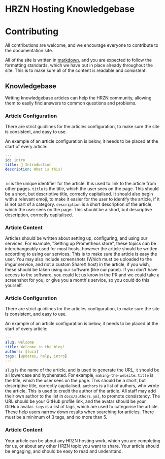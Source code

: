 # HRZN Hosting Knowledgebase

# Contributing

All contributions are welcome, and we encourage everyone to contribute to the documentation site.

All of the site is written in [markdown](https://commonmark.org/help/), and you are expected to follow the formatting standards, which we have
put in place already throughout the site. This is to make sure all of the content is readable and consistent.

## Knowledgebase

Writing knowledgebase articles can help the HRZN community, allowing them to easily find answers to common questions and problems.

### Article Configuration

There are strict guidlines for the articles configuration, to make sure the site is consistent, and easy to use.

An example of an article configuration is below, it needs to be placed at the start of every article:

```yml
---
id: intro
title: 👋 Introduction
description: What is this?
---
```

`id` is the unique identifier for the article. It is used to link to the article from other pages.
`title` is the title, which the user sees on the page. This should be a short, but descriptive title, correctly capitalised. It should also begin with a relevant
emoji, to make it easier for the user to identify the article, if it is not part of a category.
`description` is a short description of the article, which the user sees on the page. This should be a short, but descriptive description, correctly capitalised.


### Article Content

Articles should be written about setting up, configuring, and using our services. For example, "Setting up Prometheus store", these topics can be interchangeably used for most hosts, however the article should be written according to using our services. This is to make sure the article is easy the user. You may also include screenshots (Which must be uploaded to the imgur service, and not a custom ShareX host) in the article, if you wish, these should be taken using our software (like our panel). If you don't have access to the software, you could let us know in the PR and we could take a screenshot for you, or give you a month's service, so you could do this yourself.


### Article Configuration

There are strict guidlines for the articles configuration, to make sure the site is consistent, and easy to use.

An example of an article configuration is below, it needs to be placed at the start of every article:

```yml
---
slug: welcome
title: Welcome to the blog!
authors: [luca]
tags: [updates, help, intro]
---
```

`slug` is the name of the article, and is used to generate the URL, it should be all lowercase and hyphenated. For example, `making-the-website`.
`title` is the title, which the user sees on the page. This should be a short, but descriptive title, correctly capitalised.
`authors` is a list of authors, who wrote the article. This is used to credit the author of the article. All staff may add their own author to the list in `docs/authors.yml`, to promote consistency. The URL should be your GitHub profile link, and the avatar should be your GitHub avatar.
`tags` is a list of tags, which are used to categorise the article. These help users narrow down results when searching for articles. There must be a minimum of 3 tags, and no more than 5.

### Article Content

Your article can be about any HRZN hosting work, which you are completing for us, or about any other HRZN topic you want to share. Your article should
be engaging, and should be easy to read and understand.
